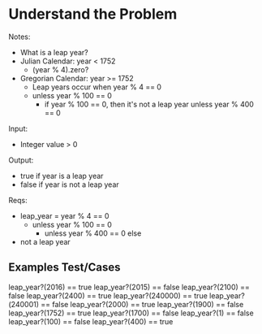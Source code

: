 # Understand the Problem
Notes:
- What is a leap year?
- Julian Calendar: year < 1752
  - (year % 4).zero?
- Gregorian Calendar: year >= 1752
  - Leap years occur when year % 4 == 0
  - unless year % 100 == 0 
    - if year % 100 == 0, then it's not a leap year unless year % 400 == 0    

Input: 
- Integer value > 0

Output:
- true if year is a leap year
- false if year is not a leap year

Reqs:
- leap_year = year % 4 == 0
  - unless year % 100 == 0
    - unless year % 400 == 0
else
- not a leap year

## Examples Test/Cases
leap_year?(2016) == true
leap_year?(2015) == false
leap_year?(2100) == false
leap_year?(2400) == true
leap_year?(240000) == true
leap_year?(240001) == false
leap_year?(2000) == true
leap_year?(1900) == false
leap_year?(1752) == true
leap_year?(1700) == false
leap_year?(1) == false
leap_year?(100) == false
leap_year?(400) == true